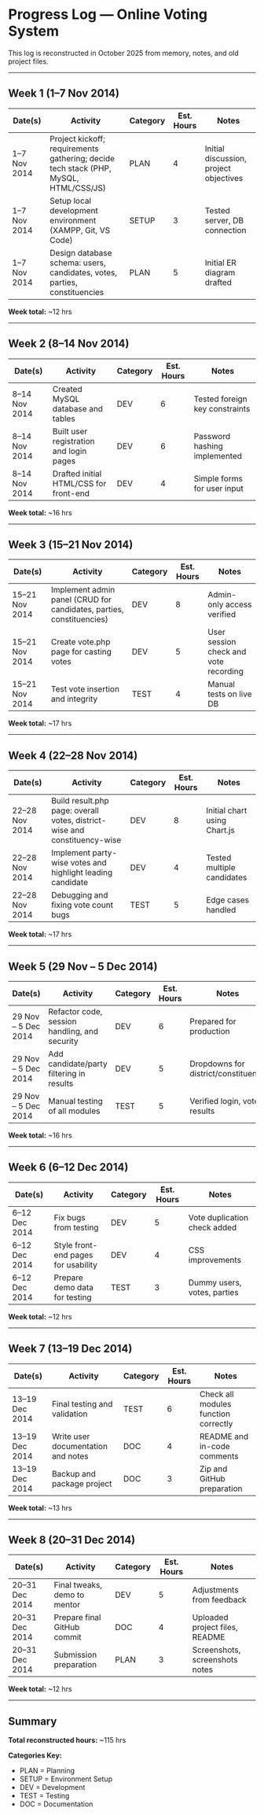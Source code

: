 # Progress Log — Online Voting System

This log is reconstructed in October 2025 from memory, notes, and old project files. 

---

## Week 1 (1–7 Nov 2014)

| Date(s) | Activity | Category | Est. Hours | Notes |
|---------|---------|---------|------------|-------|
| 1–7 Nov 2014 | Project kickoff; requirements gathering; decide tech stack (PHP, MySQL, HTML/CSS/JS) | PLAN | 4 | Initial discussion, project objectives |
| 1–7 Nov 2014 | Setup local development environment (XAMPP, Git, VS Code) | SETUP | 3 | Tested server, DB connection |
| 1–7 Nov 2014 | Design database schema: users, candidates, votes, parties, constituencies | PLAN | 5 | Initial ER diagram drafted |

**Week total:** ~12 hrs

---

## Week 2 (8–14 Nov 2014)

| Date(s) | Activity | Category | Est. Hours | Notes |
|---------|---------|---------|------------|-------|
| 8–14 Nov 2014 | Created MySQL database and tables | DEV | 6 | Tested foreign key constraints |
| 8–14 Nov 2014 | Built user registration and login pages | DEV | 6 | Password hashing implemented |
| 8–14 Nov 2014 | Drafted initial HTML/CSS for front-end | DEV | 4 | Simple forms for user input |

**Week total:** ~16 hrs

---

## Week 3 (15–21 Nov 2014)

| Date(s) | Activity | Category | Est. Hours | Notes |
|---------|---------|---------|------------|-------|
| 15–21 Nov 2014 | Implement admin panel (CRUD for candidates, parties, constituencies) | DEV | 8 | Admin-only access verified |
| 15–21 Nov 2014 | Create vote.php page for casting votes | DEV | 5 | User session check and vote recording |
| 15–21 Nov 2014 | Test vote insertion and integrity | TEST | 4 | Manual tests on live DB |

**Week total:** ~17 hrs

---

## Week 4 (22–28 Nov 2014)

| Date(s) | Activity | Category | Est. Hours | Notes |
|---------|---------|---------|------------|-------|
| 22–28 Nov 2014 | Build result.php page: overall votes, district-wise and constituency-wise | DEV | 8 | Initial chart using Chart.js |
| 22–28 Nov 2014 | Implement party-wise votes and highlight leading candidate | DEV | 4 | Tested multiple candidates |
| 22–28 Nov 2014 | Debugging and fixing vote count bugs | TEST | 5 | Edge cases handled |

**Week total:** ~17 hrs

---

## Week 5 (29 Nov – 5 Dec 2014)

| Date(s) | Activity | Category | Est. Hours | Notes |
|---------|---------|---------|------------|-------|
| 29 Nov – 5 Dec 2014 | Refactor code, session handling, and security | DEV | 6 | Prepared for production |
| 29 Nov – 5 Dec 2014 | Add candidate/party filtering in results | DEV | 5 | Dropdowns for district/constituency |
| 29 Nov – 5 Dec 2014 | Manual testing of all modules | TEST | 5 | Verified login, vote, results |

**Week total:** ~16 hrs

---

## Week 6 (6–12 Dec 2014)

| Date(s) | Activity | Category | Est. Hours | Notes |
|---------|---------|---------|------------|-------|
| 6–12 Dec 2014 | Fix bugs from testing | DEV | 5 | Vote duplication check added |
| 6–12 Dec 2014 | Style front-end pages for usability | DEV | 4 | CSS improvements |
| 6–12 Dec 2014 | Prepare demo data for testing | TEST | 3 | Dummy users, votes, parties |

**Week total:** ~12 hrs

---

## Week 7 (13–19 Dec 2014)

| Date(s) | Activity | Category | Est. Hours | Notes |
|---------|---------|---------|------------|-------|
| 13–19 Dec 2014 | Final testing and validation | TEST | 6 | Check all modules function correctly |
| 13–19 Dec 2014 | Write user documentation and notes | DOC | 4 | README and in-code comments |
| 13–19 Dec 2014 | Backup and package project | DOC | 3 | Zip and GitHub preparation |

**Week total:** ~13 hrs

---

## Week 8 (20–31 Dec 2014)

| Date(s) | Activity | Category | Est. Hours | Notes |
|---------|---------|---------|------------|-------|
| 20–31 Dec 2014 | Final tweaks, demo to mentor | DEV | 5 | Adjustments from feedback |
| 20–31 Dec 2014 | Prepare final GitHub commit | DOC | 4 | Uploaded project files, README |
| 20–31 Dec 2014 | Submission preparation | PLAN | 3 | Screenshots, screenshots notes |

**Week total:** ~12 hrs

---

## Summary

**Total reconstructed hours:** ~115 hrs

**Categories Key:**  

- PLAN = Planning  
- SETUP = Environment Setup  
- DEV = Development  
- TEST = Testing  
- DOC = Documentation  

